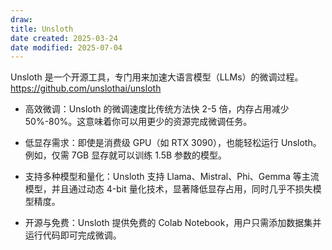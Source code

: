 ```yaml
---
draw:
title: Unsloth
date created: 2025-03-24
date modified: 2025-07-04
---
```


Unsloth 是一个开源工具，专门用来加速大语言模型（LLMs）的微调过程。https://github.com/unslothai/unsloth

- 高效微调：Unsloth 的微调速度比传统方法快 2-5 倍，内存占用减少 50%-80%。这意味着你可以用更少的资源完成微调任务。
    
- 低显存需求：即使是消费级 GPU（如 RTX 3090），也能轻松运行 Unsloth。例如，仅需 7GB 显存就可以训练 1.5B 参数的模型。
    
- 支持多种模型和量化：Unsloth 支持 Llama、Mistral、Phi、Gemma 等主流模型，并且通过动态 4-bit 量化技术，显著降低显存占用，同时几乎不损失模型精度。
    
- 开源与免费：Unsloth 提供免费的 Colab Notebook，用户只需添加数据集并运行代码即可完成微调。
